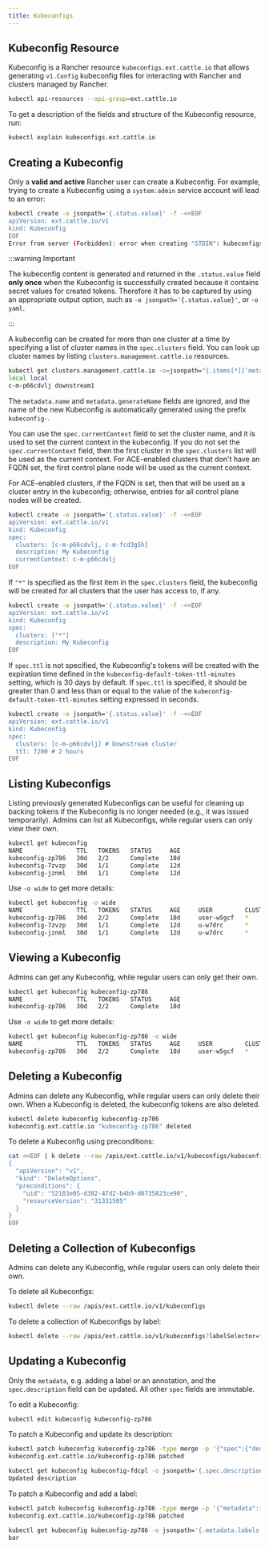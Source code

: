 ```yaml
---
title: Kubeconfigs
---
```


<head>
    <link rel="canonical" href="https://ranchermanager.docs.rancher.com/api/workflows/kubeconfigs"/>
</head>

## Kubeconfig Resource

Kubeconfig is a Rancher resource `kubeconfigs.ext.cattle.io` that allows generating `v1.Config` kubeconfig files for interacting with Rancher and clusters managed by Rancher.

```sh
kubectl api-resources --api-group=ext.cattle.io
```

To get a description of the fields and structure of the Kubeconfig resource, run:

```sh
kubectl explain kubeconfigs.ext.cattle.io
```

## Creating a Kubeconfig

Only a **valid and active** Rancher user can create a Kubeconfig. For example, trying to create a Kubeconfig using a `system:admin` service account will lead to an error:

```bash
kubectl create -o jsonpath='{.status.value}' -f -<<EOF
apiVersion: ext.cattle.io/v1
kind: Kubeconfig
EOF
Error from server (Forbidden): error when creating "STDIN": kubeconfigs.ext.cattle.io is forbidden: user system:admin is not a Rancher user
```

:::warning Important

The kubeconfig content is generated and returned in the `.status.value` field **only once** when the Kubeconfig is successfully created because it contains secret values for created tokens. Therefore it has to be captured by using an appropriate output option, such as `-o jsonpath='{.status.value}'`, or `-o yaml`.

:::

A kubeconfig can be created for more than one cluster at a time by specifying a list of cluster names in the `spec.clusters` field. You can look up cluster names by listing `clusters.management.cattle.io` resources.

```sh
kubectl get clusters.management.cattle.io -o=jsonpath="{.items[*]['metadata.name', 'spec.displayName']}{'\n'}"
local local
c-m-p66cdvlj downstream1
```

The `metadata.name` and `metadata.generateName` fields are ignored, and the name of the new Kubeconfig is automatically generated using the prefix `kubeconfig-`.

You can use the `spec.currentContext` field to set the cluster name, and it is used to set the current context in the kubeconfig. If you do not set the `spec.currentContext` field, then the first cluster in the `spec.clusters` list will be used as the current context. For ACE-enabled clusters that don't have an FQDN set, the first control plane node will be used as the current context.

For ACE-enabled clusters, if the FQDN is set, then that will be used as a cluster entry in the kubeconfig; otherwise, entries for all control plane nodes will be created.

```bash
kubectl create -o jsonpath='{.status.value}' -f -<<EOF
apiVersion: ext.cattle.io/v1
kind: Kubeconfig
spec:
  clusters: [c-m-p66cdvlj, c-m-fcd3g5h]
  description: My Kubeconfig
  currentContext: c-m-p66cdvlj
EOF
```

If `"*"` is specified as the first item in the `spec.clusters` field, the kubeconfig will be created for all clusters that the user has access to, if any.

```bash
kubectl create -o jsonpath='{.status.value}' -f -<<EOF
apiVersion: ext.cattle.io/v1
kind: Kubeconfig
spec:
  clusters: ["*"]
  description: My Kubeconfig
EOF
```

If `spec.ttl` is not specified, the Kubeconfig's tokens will be created with the expiration time defined in the `kubeconfig-default-token-ttl-minutes` setting, which is 30 days by default. If `spec.ttl` is specified, it should be greater than 0 and less than or equal to the value of the `kubeconfig-default-token-ttl-minutes` setting expressed in seconds.

```bash
kubectl create -o jsonpath='{.status.value}' -f -<<EOF
apiVersion: ext.cattle.io/v1
kind: Kubeconfig
spec:
  clusters: [c-m-p66cdvlj] # Downstream cluster
  ttl: 7200 # 2 hours
EOF
```

## Listing Kubeconfigs

Listing previously generated Kubeconfigs can be useful for cleaning up backing tokens if the Kubeconfig is no longer needed (e.g., it was issued temporarily). Admins can list all Kubeconfigs, while regular users can only view their own.

```sh
kubectl get kubeconfig
NAME               TTL   TOKENS   STATUS     AGE
kubeconfig-zp786   30d   2/2      Complete   18d
kubeconfig-7zvzp   30d   1/1      Complete   12d
kubeconfig-jznml   30d   1/1      Complete   12d
```
Use `-o wide` to get more details:

```sh
kubectl get kubeconfig -o wide
NAME               TTL   TOKENS   STATUS     AGE     USER         CLUSTERS       DESCRIPTION
kubeconfig-zp786   30d   2/2      Complete   18d     user-w5gcf   *              all clusters
kubeconfig-7zvzp   30d   1/1      Complete   12d     u-w7drc      *
kubeconfig-jznml   30d   1/1      Complete   12d     u-w7drc      *
```

## Viewing a Kubeconfig

Admins can get any Kubeconfig, while regular users can only get their own.

```sh
kubectl get kubeconfig kubeconfig-zp786
NAME               TTL   TOKENS   STATUS     AGE
kubeconfig-zp786   30d   2/2      Complete   18d
```

Use `-o wide` to get more details:

```sh
kubectl get kubeconfig kubeconfig-zp786 -o wide
NAME               TTL   TOKENS   STATUS     AGE     USER         CLUSTERS       DESCRIPTION
kubeconfig-zp786   30d   2/2      Complete   18d     user-w5gcf   *              all clusters
```

## Deleting a Kubeconfig

Admins can delete any Kubeconfig, while regular users can only delete their own. When a Kubeconfig is deleted, the kubeconfig tokens are also deleted.

```sh
kubectl delete kubeconfig kubeconfig-zp786
kubeconfig.ext.cattle.io "kubeconfig-zp786" deleted
```

To delete a Kubeconfig using preconditions:

```sh
cat <<EOF | k delete --raw /apis/ext.cattle.io/v1/kubeconfigs/kubeconfig-zp786 -f -
{
  "apiVersion": "v1",
  "kind": "DeleteOptions",
  "preconditions": {
    "uid": "52183e05-d382-47d2-b4b9-d0735823ce90",
    "resourceVersion": "31331505"
  }
}
EOF
```

## Deleting a Collection of Kubeconfigs

Admins can delete any Kubeconfig, while regular users can only delete their own.

To delete all Kubeconfigs:

```sh
kubectl delete --raw /apis/ext.cattle.io/v1/kubeconfigs
```

To delete a collection of Kubeconfigs by label:

```sh
kubectl delete --raw /apis/ext.cattle.io/v1/kubeconfigs?labelSelector=foo%3Dbar
```

## Updating a Kubeconfig

Only the `metadata`, e.g. adding a label or an annotation, and the `spec.description` field can be updated. All other `spec` fields are immutable.

To edit a Kubeconfig:

```sh
kubectl edit kubeconfig kubeconfig-zp786
```

To patch a Kubeconfig and update its description:

```sh
kubectl patch kubeconfig kubeconfig-zp786 -type merge -p '{"spec":{"description":"Updated description"}}'
kubeconfig.ext.cattle.io/kubeconfig-zp786 patched

kubectl get kubeconfig kubeconfig-fdcpl -o jsonpath='{.spec.description}'
Updated description
```

To patch a Kubeconfig and add a label:

```sh
kubectl patch kubeconfig kubeconfig-zp786 -type merge -p '{"metadata":{"labels":{"foo":"bar"}}}'
kubeconfig.ext.cattle.io/kubeconfig-zp786 patched

kubectl get kubeconfig kubeconfig-zp786 -o jsonpath='{.metadata.labels.foo}'
bar
```
